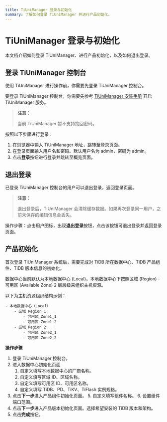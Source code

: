 ```yaml
---
title: TiUniManager 登录与初始化
summary: 了解如何登录 TiUniManager 并进行产品初始化。
---
```


# TiUniManager 登录与初始化

本文档介绍如何登录 TiUniManager、进行产品初始化，以及如何退出登录。

## 登录 TiUniManager 控制台

使用 TiUniManager 进行操作前，你需要先登录 TiUniManager 控制台。

要登录 TiUniManager 控制台，你需要先参考 [TiUniManager 安装手册](/tiunimanager/tiunimanager-install-and-maintain.md) 开启 TiUniManager 服务。

> **注意：**
>
> 当前 TiUniManager 暂不支持找回密码。

按照以下步骤进行登录：

1. 在浏览器中输入 TiUniManager 地址，跳转至登录页面。
2. 在登录页面输入用户名和密码。默认用户名为 admin，密码为 admin。
3. 点击**登录**按钮进行登录并跳转至概览页面。

## 退出登录

已登录 TiUniManager 控制台的用户可以退出登录，返回登录页面。

> **注意：**
>
> 退出登录后，TiUniManager 会清除缓存数据。如果再次登录同一用户，之前未保存的编辑信息会丢失。

操作步骤：点击用户图标，出现**退出登录**按钮，点击该按钮可退出登录并返回登录页面。

## 产品初始化

首次登录 TiUniManager 系统后，需要完成对 TiDB 所在数据中心、TiDB 产品组件、TiDB 版本信息的初始化。

数据中心当前默认为本地数据中心 (Local)，本地数据中心下按照区域 (Region) - 可用区 (Available Zone) 2 层层级来组织主机资源。

以下为主机资源组织结构示例：

```
- 本地数据中心（Local）
    - 区域 Region 1
        - 可用区 Zone1_1
        - 可用区 Zone1_2
    - 区域 Region 2
        - 可用区 Zone2_1
        - 可用区 Zone2_2
```

**操作步骤**

1. 登录 TiUniManager 控制台。
2. 进入数据中心初始化页面
    1. 自定义填写本地数据中心的厂商名称。
    2. 自定义填写区域 ID、区域名称。
    3. 自定义填写可用区 ID、可用区名称。
    4. 自定义填写 TiDB、PD、TiKV、TiFlash 实例规格。
3. 点击**下一步**进入产品组件初始化页面。
    5. 自定义填写组件名称。
    6. 设置组件端口范围。
4. 点击**下一步**进入产品版本初始化页面。选择希望安装的 TiDB 版本和架构。
5. 点击**完成**按钮。
